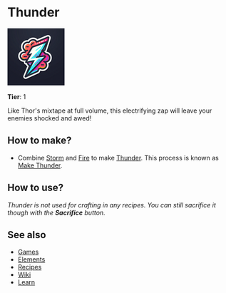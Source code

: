 # Thunder

![](../images/item.thunder.png)

**Tier**: 1

Like Thor's mixtape at full volume, this electrifying zap will leave your enemies shocked and awed!

## How to make?

* Combine [Storm](/wiki/elements/storm) and [Fire](/wiki/elements/fire) to make [Thunder](/wiki/elements/thunder). This process is known as [Make Thunder](/wiki/recipes/make-thunder).

## How to use?

_Thunder is not used for crafting in any recipes. You can still sacrifice it though with the **Sacrifice** button._

## See also

* [Games](/wiki/games)
* [Elements](/wiki/elements)
* [Recipes](/wiki/recipes)
* [Wiki](/wiki/index)
* [Learn](/learn/index)